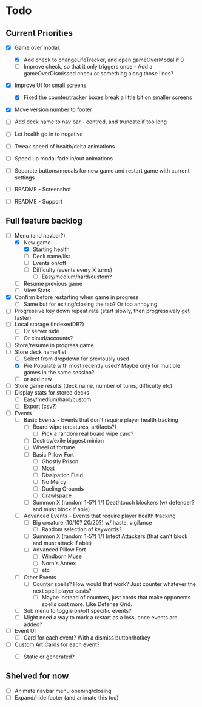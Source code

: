 # Todo

## Current Priorities

- [x] Game over modal.
    - [x] Add check to changeLifeTracker, and open gameOverModal if 0
    - [ ] Improve check, so that it only triggers once - Add a gameOverDismissed check or something along those lines? 
- [x] Improve UI for small screens
	- [x] Fixed the counter/tracker boxes break a little bit on smaller screens	
- [x] Move version number to footer
- [ ] Add deck name to nav bar  - centred, and truncate if too long
- [ ] Let health go in to negative
- [ ] Tweak speed of health/delta animations
- [ ] Speed up modal fade in/out animations
- [ ] Separate buttons/modals for new game and restart game with current settings

- [ ] README - Screenshot
- [ ] README - Support

## Full feature backlog

- [ ] Menu (and navbar?)
    - [x] New game
        - [x] Starting health
        - [ ] Deck name/list
        - [ ] Events on/off
        - [ ] Difficulty (events every X turns)
            - [ ] Easy/medium/hard/custom?
    - [ ] Resume previous game
    - [ ] View Stats
- [x] Confirm before restarting when game in progress
    - [ ] Same but for exiting/closing the tab? Or too annoying
- [ ] Progressive key down repeat rate (start slowly, then progressively get faster)
- [ ] Local storage (IndexedDB?)
    - [ ] Or server side
    - [ ] Or cloud/accounts?
- [ ] Store/resume in progress game
- [ ] Store deck name/list
    - [ ] Select from dropdown for previously used
    - [x] Pre Populate with most recently used? Maybe only for multiple games in the same session?
    - [ ] or add new
- [ ] Store game results (deck name, number of turns, difficulty etc)
- [ ] Display stats for stored decks
    - [ ] Easy/medium/hard/custom
    - [ ] Export (csv?)
- [ ] Events
    - [ ] Basic Events - Events that don't require player health tracking
        - [ ] Board wipe (creatures, artifacts?)
            - [ ] Pick a random real board wipe card?
        - [ ] Destroy/exile biggest minion
        - [ ] Wheel of fortune
        - [ ] Basic Pillow Fort 
            - [ ] Ghostly Prison
            - [ ] Moat
            - [ ] Dissipation Field
            - [ ] No Mercy
            - [ ] Dueling Grounds
            - [ ] Crawlspace
        - [ ] Summon X (random 1-5?) 1/1 Deathtouch blockers (w/ defender? and must block if able)
    - [ ] Advanced Events - Events that require player health tracking
        - [ ] Big creature (10/10? 20/20?) w/ haste, vigilance
            - [ ] Random selection of keywords?
        - [ ] Summon X (random 1-5?) 1/1 Infect Attackers (that can't block and must attack if able)
        - [ ] Advanced Pillow Fort
            - [ ] Windborn Muse
            - [ ] Norn's Annex
            - [ ] etc
    - [ ] Other Events
        - [ ] Counter spells? How would that work? Just counter whatever the next spell player casts?
            - [ ] Maybe instead of counters, just cards that make opponents spells cost more. Like Defense Grid.
    - [ ] Sub menu to toggle on/off specific events?
    - [ ] Might need a way to mark a restart as a loss, once events are added?
- [ ] Event UI
    - [ ] Card for each event? With a dismiss button/hotkey
- [ ] Custom Art Cards for each event?
    - [ ] Static or generated?


## Shelved for now

- [ ] Animate navbar menu opening/closing
- [ ] Expand/hide footer (and animate this too)
